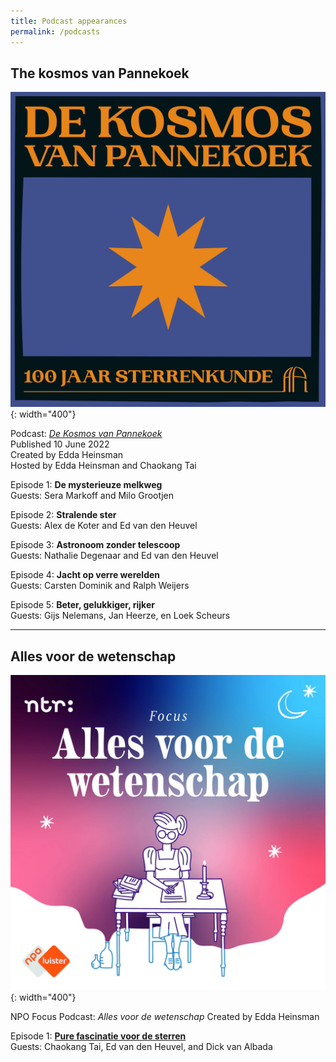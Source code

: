 ```yaml
---
title: Podcast appearances
permalink: /podcasts
---
```


## The kosmos van Pannekoek


![Logo of the podcast _De Kosmos van Pannekoek_](images/kosmos.jpg){: width="400"}

Podcast: [_De Kosmos van Pannekoek_](https://api.uva.nl/nl/over-ons/geschiedenis/podcast-de-kosmos-van-pannekoek/podcast.html)  
Published 10 June 2022  
Created by Edda Heinsman  
Hosted by Edda Heinsman and Chaokang Tai  

Episode 1: **De mysterieuze melkweg**  
Guests: Sera Markoff and Milo Grootjen

Episode 2: **Stralende ster**  
Guests: Alex de Koter and Ed van den Heuvel

Episode 3: **Astronoom zonder telescoop**  
Guests: Nathalie Degenaar and Ed van den Heuvel

Episode 4: **Jacht op verre werelden**  
Guests: Carsten Dominik and Ralph Weijers

Episode 5: **Beter, gelukkiger, rijker**  
Guests: Gijs Nelemans, Jan Heerze, en Loek Scheurs 

------

## Alles voor de wetenschap

![Logo of the podcast _Alles voor de Wetenschap_](images/alles_voor_de_wetenschap.jpg){: width="400"}

NPO Focus Podcast: _Alles voor de wetenschap_
Created by Edda Heinsman

Episode 1: [**Pure fascinatie voor de sterren**](https://www.nporadio1.nl/podcasts/focus-wetenschap/109625/1-alles-voor-de-wetenschap-1-pure-fascinatie-voor-de-sterren)  
Guests: Chaokang Tai, Ed van den Heuvel, and Dick van Albada

